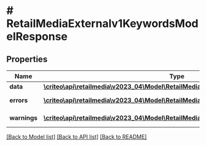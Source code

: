 # # RetailMediaExternalv1KeywordsModelResponse

## Properties

Name | Type | Description | Notes
------------ | ------------- | ------------- | -------------
**data** | [**\criteo\api\retailmedia\v2023_04\Model\RetailMediaExternalv1KeywordsModelResource**](RetailMediaExternalv1KeywordsModelResource.md) |  | [optional]
**errors** | [**\criteo\api\retailmedia\v2023_04\Model\RetailMediaExternalv1ProblemDetails[]**](RetailMediaExternalv1ProblemDetails.md) |  | [optional] [readonly]
**warnings** | [**\criteo\api\retailmedia\v2023_04\Model\RetailMediaExternalv1ProblemDetails[]**](RetailMediaExternalv1ProblemDetails.md) |  | [optional] [readonly]

[[Back to Model list]](../../README.md#models) [[Back to API list]](../../README.md#endpoints) [[Back to README]](../../README.md)
